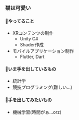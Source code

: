 ### 猫は可愛い

#### :palm_tree:やってること
- XRコンテンツの制作
  - Unity C#
  - Shader作成
- モバイルアプリケーション制作
  - Flutter, Dart

#### :eyes:いま手を出しているもの
- 統計学
- 競技プログラミング(難しい...)

#### 🤔手を出してみたいもの
- 機械学習(時間がぁ...orz)


